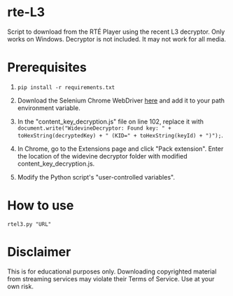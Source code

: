 # rte-L3
Script to download from the RTÉ Player using the recent L3 decryptor. Only works on Windows. Decryptor is not included.
It may not work for all media.

# Prerequisites

1. `pip install -r requirements.txt`

2. Download the Selenium Chrome WebDriver [here](https://chromedriver.chromium.org/downloads) and add it to your path environment variable.

3. In the "content_key_decryption.js" file on line 102, replace it with `document.write("WidevineDecryptor: Found key: " + toHexString(decryptedKey) + " (KID=" + toHexString(keyId) + ")");`.

4. In Chrome, go to the Extensions page and click "Pack extension". Enter the location of the widevine decryptor folder with modified content_key_decryption.js.

5. Modify the Python script's "user-controlled variables".

# How to use
`rtel3.py "URL"`

# Disclaimer
This is for educational purposes only. Downloading copyrighted material from streaming services may violate their Terms of Service. Use at your own risk.
